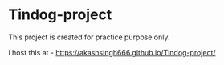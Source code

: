 # Tindog-project
This project is created for practice purpose only.

i host this at - https://akashsingh666.github.io/Tindog-project/
